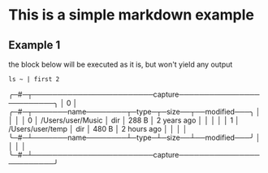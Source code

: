 # This is a simple markdown example

## Example 1

the block below will be executed as it is, but won't yield any output

```nu p
ls ~ | first 2
```
╭─#─┬────────────────────────capture─────────────────────────╮
│ 0 │ ╭─#─┬───────name────────┬─type─┬─size──┬──modified───╮ │
│   │ │ 0 │ /Users/user/Music │ dir  │ 288 B │ 2 years ago │ │
│   │ │ 1 │ /Users/user/temp  │ dir  │ 480 B │ 2 hours ago │ │
│   │ ╰─#─┴───────name────────┴─type─┴─size──┴──modified───╯ │
│   │                                                        │
╰─#─┴────────────────────────capture─────────────────────────╯
